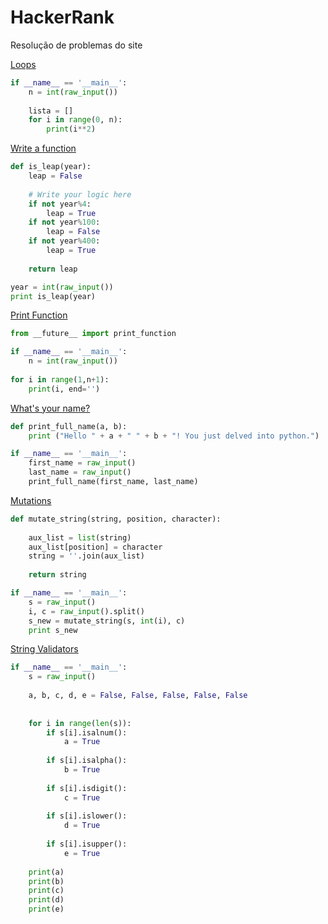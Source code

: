# HackerRank
Resolução de problemas do site

[Loops](https://www.hackerrank.com/challenges/python-loops/problem?isFullScreen=true)

~~~python
if __name__ == '__main__':
    n = int(raw_input())
    
    lista = []
    for i in range(0, n):
        print(i**2)
~~~

[Write a function](https://www.hackerrank.com/challenges/write-a-function/problem?isFullScreen=true)

~~~python
def is_leap(year):
    leap = False
    
    # Write your logic here
    if not year%4:
        leap = True
    if not year%100:
        leap = False
    if not year%400:
        leap = True
    
    return leap

year = int(raw_input())
print is_leap(year)
~~~

[Print Function](https://www.hackerrank.com/challenges/python-print/problem?isFullScreen=true&h_r=next-challenge&h_v=zen)

~~~Python
from __future__ import print_function

if __name__ == '__main__':
    n = int(raw_input())
 
for i in range(1,n+1):
    print(i, end='')
~~~

[What's your name?](https://www.hackerrank.com/challenges/whats-your-name/problem?isFullScreen=true)

~~~Python
def print_full_name(a, b):
    print ("Hello " + a + " " + b + "! You just delved into python.")

if __name__ == '__main__':
    first_name = raw_input()
    last_name = raw_input()
    print_full_name(first_name, last_name)
~~~

[Mutations](https://www.hackerrank.com/challenges/python-mutations/problem?isFullScreen=true&h_r=next-challenge&h_v=zen)

~~~Python
def mutate_string(string, position, character):
    
    aux_list = list(string)
    aux_list[position] = character
    string = ''.join(aux_list)
    
    return string

if __name__ == '__main__':
    s = raw_input()
    i, c = raw_input().split()
    s_new = mutate_string(s, int(i), c)
    print s_new
~~~

[String Validators](https://www.hackerrank.com/challenges/string-validators/problem?isFullScreen=true)

~~~Python
if __name__ == '__main__':
    s = raw_input()
    
    a, b, c, d, e = False, False, False, False, False
    
    
    for i in range(len(s)):
        if s[i].isalnum():
            a = True
    
        if s[i].isalpha():
            b = True
        
        if s[i].isdigit():
            c = True
            
        if s[i].islower():
            d = True
        
        if s[i].isupper():
            e = True    
            
    print(a)
    print(b)
    print(c)
    print(d)
    print(e)
~~~
